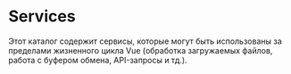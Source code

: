 # Services

Этот каталог содержит сервисы, которые могут быть использованы за пределами жизненного цикла Vue (обработка загружаемых файлов, работа с буфером обмена, API-запросы и тд.).
